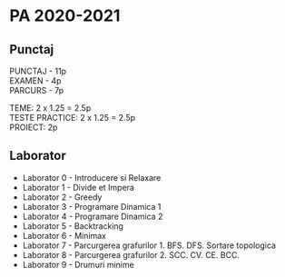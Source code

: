 # PA 2020-2021
## Punctaj

PUNCTAJ - 11p\
EXAMEN - 4p\
PARCURS - 7p

TEME: 2 x 1.25 = 2.5p\
TESTE PRACTICE: 2 x 1.25 = 2.5p\
PROIECT: 2p

## Laborator

* Laborator 0 - Introducere si Relaxare
* Laborator 1 - Divide et Impera
* Laborator 2 - Greedy
* Laborator 3 - Programare Dinamica 1
* Laborator 4 - Programare Dinamica 2
* Laborator 5 - Backtracking
* Laborator 6 - Minimax
* Laborator 7 - Parcurgerea grafurilor 1. BFS. DFS. Sortare topologica
* Laborator 8 - Parcurgerea grafurilor 2. SCC. CV. CE. BCC.
* Laborator 9 - Drumuri minime
